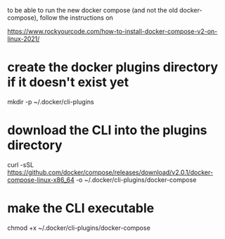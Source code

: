 

to be able to run the new docker compose (and not the old docker-compose), follow the instructions on

https://www.rockyourcode.com/how-to-install-docker-compose-v2-on-linux-2021/


# create the docker plugins directory if it doesn't exist yet
mkdir -p ~/.docker/cli-plugins
# download the CLI into the plugins directory
curl -sSL https://github.com/docker/compose/releases/download/v2.0.1/docker-compose-linux-x86_64 -o ~/.docker/cli-plugins/docker-compose
# make the CLI executable
chmod +x ~/.docker/cli-plugins/docker-compose